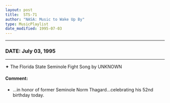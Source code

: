 ```yaml
---
layout: post
title:  STS-71
author: "NASA: Music to Wake Up By"
type: MusicPlaylist
date_modified: 1995-07-03
---
```


----
### DATE: July 03, 1995
----
✦ The Florida State Seminole Fight Song by UNKNOWN

#### Comment:
* ...in honor of former Seminole Norm Thagard...celebrating his 52nd birthday today.
